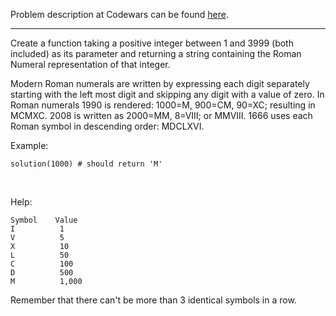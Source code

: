 Problem description at Codewars can be found
[here](https://www.codewars.com/kata/51b62bf6a9c58071c600001b/train/python).

-------------

Create a function taking a positive integer between 1 and 3999 (both included) as its parameter and
returning a string containing the Roman Numeral representation of that integer.
<br>

Modern Roman numerals are written by expressing each digit separately starting with the left most
digit and skipping any digit with a value of zero. In Roman numerals 1990 is rendered: 1000=M,
900=CM, 90=XC; resulting in MCMXC. 2008 is written as 2000=MM, 8=VIII; or MMVIII. 1666 uses each
Roman symbol in descending order: MDCLXVI.
<br>

Example:
```
solution(1000) # should return 'M'
```
<br>

Help:
```
Symbol    Value
I          1
V          5
X          10
L          50
C          100
D          500
M          1,000
```

Remember that there can't be more than 3 identical symbols in a row.
